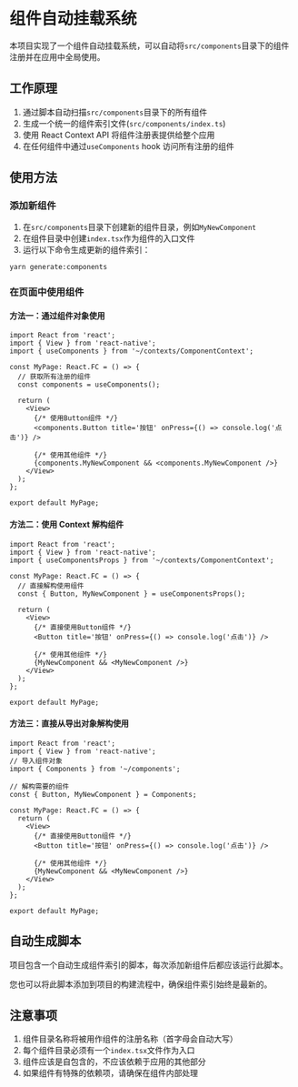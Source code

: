 # 组件自动挂载系统

本项目实现了一个组件自动挂载系统，可以自动将`src/components`目录下的组件注册并在应用中全局使用。

## 工作原理

1. 通过脚本自动扫描`src/components`目录下的所有组件
2. 生成一个统一的组件索引文件(`src/components/index.ts`)
3. 使用 React Context API 将组件注册表提供给整个应用
4. 在任何组件中通过`useComponents` hook 访问所有注册的组件

## 使用方法

### 添加新组件

1. 在`src/components`目录下创建新的组件目录，例如`MyNewComponent`
2. 在组件目录中创建`index.tsx`作为组件的入口文件
3. 运行以下命令生成更新的组件索引：

```bash
yarn generate:components
```

### 在页面中使用组件

#### 方法一：通过组件对象使用

```tsx
import React from 'react';
import { View } from 'react-native';
import { useComponents } from '~/contexts/ComponentContext';

const MyPage: React.FC = () => {
  // 获取所有注册的组件
  const components = useComponents();

  return (
    <View>
      {/* 使用Button组件 */}
      <components.Button title='按钮' onPress={() => console.log('点击')} />

      {/* 使用其他组件 */}
      {components.MyNewComponent && <components.MyNewComponent />}
    </View>
  );
};

export default MyPage;
```

#### 方法二：使用 Context 解构组件

```tsx
import React from 'react';
import { View } from 'react-native';
import { useComponentsProps } from '~/contexts/ComponentContext';

const MyPage: React.FC = () => {
  // 直接解构使用组件
  const { Button, MyNewComponent } = useComponentsProps();

  return (
    <View>
      {/* 直接使用Button组件 */}
      <Button title='按钮' onPress={() => console.log('点击')} />

      {/* 使用其他组件 */}
      {MyNewComponent && <MyNewComponent />}
    </View>
  );
};

export default MyPage;
```

#### 方法三：直接从导出对象解构使用

```tsx
import React from 'react';
import { View } from 'react-native';
// 导入组件对象
import { Components } from '~/components';

// 解构需要的组件
const { Button, MyNewComponent } = Components;

const MyPage: React.FC = () => {
  return (
    <View>
      {/* 直接使用Button组件 */}
      <Button title='按钮' onPress={() => console.log('点击')} />

      {/* 使用其他组件 */}
      {MyNewComponent && <MyNewComponent />}
    </View>
  );
};

export default MyPage;
```

## 自动生成脚本

项目包含一个自动生成组件索引的脚本，每次添加新组件后都应该运行此脚本。

您也可以将此脚本添加到项目的构建流程中，确保组件索引始终是最新的。

## 注意事项

1. 组件目录名称将被用作组件的注册名称（首字母会自动大写）
2. 每个组件目录必须有一个`index.tsx`文件作为入口
3. 组件应该是自包含的，不应该依赖于应用的其他部分
4. 如果组件有特殊的依赖项，请确保在组件内部处理
